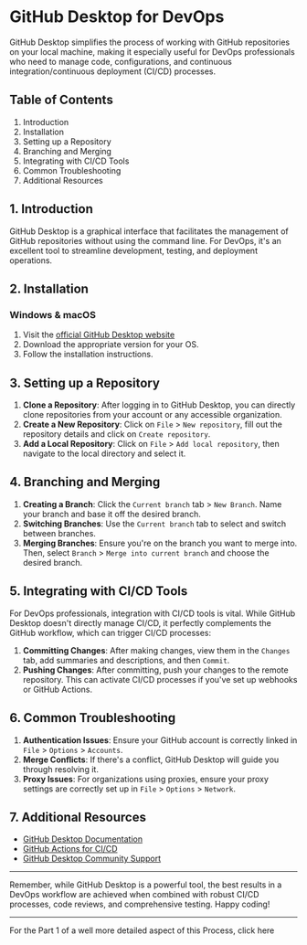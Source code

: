 # GitHub Desktop for DevOps

GitHub Desktop simplifies the process of working with GitHub repositories on your local machine, making it especially useful for DevOps professionals who need to manage code, configurations, and continuous integration/continuous deployment (CI/CD) processes.

## Table of Contents
1. Introduction
2. Installation
3. Setting up a Repository
4. Branching and Merging
5. Integrating with CI/CD Tools
6. Common Troubleshooting
7. Additional Resources

## 1. Introduction
GitHub Desktop is a graphical interface that facilitates the management of GitHub repositories without using the command line. For DevOps, it's an excellent tool to streamline development, testing, and deployment operations.

## 2. Installation

### Windows & macOS
1. Visit the [official GitHub Desktop website](https://desktop.github.com/)
2. Download the appropriate version for your OS.
3. Follow the installation instructions.

## 3. Setting up a Repository

1. **Clone a Repository**: After logging in to GitHub Desktop, you can directly clone repositories from your account or any accessible organization.
2. **Create a New Repository**: Click on `File` > `New repository`, fill out the repository details and click on `Create repository`.
3. **Add a Local Repository**: Click on `File` > `Add local repository`, then navigate to the local directory and select it.

## 4. Branching and Merging

1. **Creating a Branch**: Click the `Current branch` tab > `New Branch`. Name your branch and base it off the desired branch.
2. **Switching Branches**: Use the `Current branch` tab to select and switch between branches.
3. **Merging Branches**: Ensure you're on the branch you want to merge into. Then, select `Branch` > `Merge into current branch` and choose the desired branch.

## 5. Integrating with CI/CD Tools

For DevOps professionals, integration with CI/CD tools is vital. While GitHub Desktop doesn't directly manage CI/CD, it perfectly complements the GitHub workflow, which can trigger CI/CD processes:

1. **Committing Changes**: After making changes, view them in the `Changes` tab, add summaries and descriptions, and then `Commit`.
2. **Pushing Changes**: After committing, push your changes to the remote repository. This can activate CI/CD processes if you've set up webhooks or GitHub Actions.

## 6. Common Troubleshooting

1. **Authentication Issues**: Ensure your GitHub account is correctly linked in `File` > `Options` > `Accounts`.
2. **Merge Conflicts**: If there's a conflict, GitHub Desktop will guide you through resolving it.
3. **Proxy Issues**: For organizations using proxies, ensure your proxy settings are correctly set up in `File` > `Options` > `Network`.

## 7. Additional Resources

- [GitHub Desktop Documentation](https://help.github.com/en/desktop)
- [GitHub Actions for CI/CD](https://github.com/features/actions)
- [GitHub Desktop Community Support](https://github.community/t5/GitHub-Desktop/bd-p/desktop)

---

Remember, while GitHub Desktop is a powerful tool, the best results in a DevOps workflow are achieved when combined with robust CI/CD processes, code reviews, and comprehensive testing. Happy coding! 

---
For the Part 1 of a well more detailed aspect of this Process, click here

